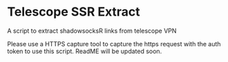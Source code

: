 # Telescope SSR Extract
 A script to extract shadowsocksR links from telescope VPN
 
Please use a HTTPS capture tool to capture the https request with the auth token to use this script.
ReadME will be updated soon.